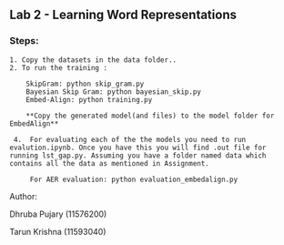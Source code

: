 
## Lab 2 - Learning Word Representations

### Steps:
  ```
  1. Copy the datasets in the data folder..
  2. To run the training :

      SkipGram: python skip_gram.py
      Bayesian Skip Gram: python bayesian_skip.py
      Embed-Align: python training.py
        
      **Copy the generated model(and files) to the model folder for EmbedAlign**

   4.  For evaluating each of the the models you need to run evalution.ipynb. Once you have this you will find .out file for running lst_gap.py. Assuming you have a folder named data which contains all the data as mentioned in Assignment.

       For AER evaluation: python evaluation_embedalign.py
```
Author:

  Dhruba Pujary (11576200)
  
  Tarun Krishna (11593040)
